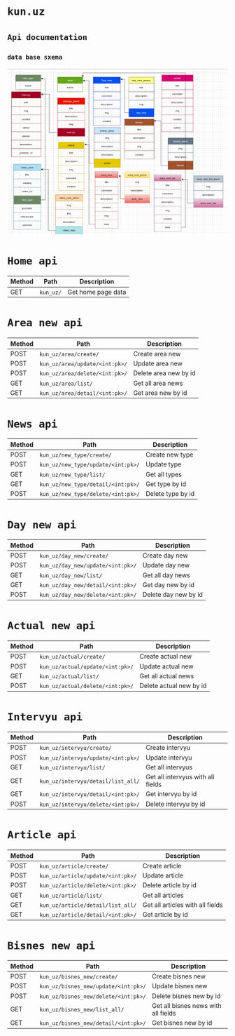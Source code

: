 # `kun.uz`

## `Api documentation`

### `data base sxema`

![alt text](kun_uz_img.png)

# `Home api`

| Method | Path | Description |
| ------ | ------ | ------ |
| GET | `kun_uz/` | Get home page data |



# `Area new api`

| Method | Path | Description |
| ------ | ------ | ------ |
| POST | `kun_uz/area/create/` | Create area new |
| POST | `kun_uz/area/update/<int:pk>/` | Update area new |
| POST | `kun_uz/area/delete/<int:pk>/` | Delete area new by id |
| GET | `kun_uz/area/list/` | Get all area news |
| GET | `kun_uz/area/detail/<int:pk>/` | Get area new by id |


# `News api`

| Method | Path | Description |
| ------ | ------ | ------ |
| POST | `kun_uz/new_type/create/` | Create new type |
| POST | `kun_uz/new_type/update/<int:pk>/` | Update type |
| GET | `kun_uz/new_type/list/` | Get all types |
| GET | `kun_uz/new_type/detail/<int:pk>/` | Get type by id |
| POST | `kun_uz/new_type/delete/<int:pk>/` | Delete type by id |


# `Day new api`

| Method | Path | Description |
| ------ | ------ | ------ |
| POST | `kun_uz/day_new/create/` | Create day new |
| POST | `kun_uz/day_new/update/<int:pk>/` | Update day new |
| GET | `kun_uz/day_new/list/` | Get all day news |
| GET | `kun_uz/day_new/detail/<int:pk>/` | Get day new by id |
| POST | `kun_uz/day_new/delete/<int:pk>/` | Delete day new by id |

# `Actual new api`

| Method | Path | Description |
| ------ | ------ | ------ |
| POST | `kun_uz/actual/create/` | Create actual new |
| POST | `kun_uz/actual/update/<int:pk>/` | Update actual new |
| GET | `kun_uz/actual/list/` | Get all actual news |
| POST | `kun_uz/actual/delete/<int:pk>/` | Delete actual new by id |

# `Intervyu api`

| Method | Path | Description |
| ------ | ------ | ------ |
| POST | `kun_uz/intervyu/create/` | Create intervyu |
| POST | `kun_uz/intervyu/update/<int:pk>/` | Update intervyu |
| GET | `kun_uz/intervyu/list/` | Get all intervyus |
| GET | `kun_uz/intervyu/detail/list_all/` | Get all intervyus with all fields |
| GET | `kun_uz/intervyu/detail/<int:pk>/` | Get intervyu by id |
| POST | `kun_uz/intervyu/delete/<int:pk>/` | Delete intervyu by id |

# `Article api`

| Method | Path | Description |
| ------ | ------ | ------ |
| POST | `kun_uz/article/create/` | Create article |
| POST | `kun_uz/article/update/<int:pk>/` | Update article |
| POST | `kun_uz/article/delete/<int:pk>/` | Delete article by id |
| GET | `kun_uz/article/list/` | Get all articles |
| GET | `kun_uz/article/detail/list_all/` | Get all articles with all fields |
| GET | `kun_uz/article/detail/<int:pk>/` | Get article by id |

# `Bisnes new api`

| Method | Path | Description |
| ------ | ------ | ------ |
| POST | `kun_uz/bisnes_new/create/` | Create bisnes new |
| POST | `kun_uz/bisnes_new/update/<int:pk>/` | Update bisnes new |
| POST | `kun_uz/bisnes_new/delete/<int:pk>/` | Delete bisnes new by id |
| GET | `kun_uz/bisnes_new/list_all/` | Get all bisnes news with all fields |
| GET | `kun_uz/bisnes_new/detail/<int:pk>/` | Get bisnes new by id |



